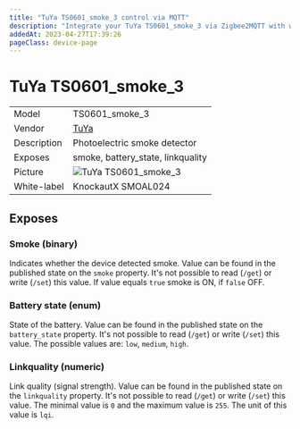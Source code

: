 ```yaml
---
title: "TuYa TS0601_smoke_3 control via MQTT"
description: "Integrate your TuYa TS0601_smoke_3 via Zigbee2MQTT with whatever smart home infrastructure you are using without the vendor's bridge or gateway."
addedAt: 2023-04-27T17:39:26
pageClass: device-page
---
```


<!-- !!!! -->
<!-- ATTENTION: This file is auto-generated through docgen! -->
<!-- You can only edit the "Notes"-Section between the two comment lines "Notes BEGIN" and "Notes END". -->
<!-- Do not use h1 or h2 heading within "## Notes"-Section. -->
<!-- !!!! -->

# TuYa TS0601_smoke_3

|     |     |
|-----|-----|
| Model | TS0601_smoke_3  |
| Vendor  | [TuYa](/supported-devices/#v=TuYa)  |
| Description | Photoelectric smoke detector |
| Exposes | smoke, battery_state, linkquality |
| Picture | ![TuYa TS0601_smoke_3](https://www.zigbee2mqtt.io/images/devices/TS0601_smoke_3.png) |
| White-label | KnockautX SMOAL024 |


<!-- Notes BEGIN: You can edit here. Add "## Notes" headline if not already present. -->


<!-- Notes END: Do not edit below this line -->




## Exposes

### Smoke (binary)
Indicates whether the device detected smoke.
Value can be found in the published state on the `smoke` property.
It's not possible to read (`/get`) or write (`/set`) this value.
If value equals `true` smoke is ON, if `false` OFF.

### Battery state (enum)
State of the battery.
Value can be found in the published state on the `battery_state` property.
It's not possible to read (`/get`) or write (`/set`) this value.
The possible values are: `low`, `medium`, `high`.

### Linkquality (numeric)
Link quality (signal strength).
Value can be found in the published state on the `linkquality` property.
It's not possible to read (`/get`) or write (`/set`) this value.
The minimal value is `0` and the maximum value is `255`.
The unit of this value is `lqi`.

